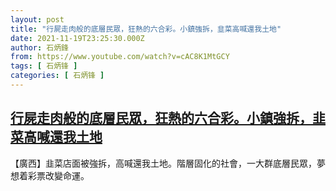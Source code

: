 ```yaml
---
layout: post
title: "行屍走肉般的底層民眾，狂熱的六合彩。小鎮強拆，韭菜高喊還我土地"
date: 2021-11-19T23:25:30.000Z
author: 石炳鋒
from: https://www.youtube.com/watch?v=cAC8K1MtGCY
tags: [ 石炳锋 ]
categories: [ 石炳锋 ]
---
```

<!--1637364330000-->
[行屍走肉般的底層民眾，狂熱的六合彩。小鎮強拆，韭菜高喊還我土地](https://www.youtube.com/watch?v=cAC8K1MtGCY)
------

<div>
【廣西】韭菜店面被強拆，高喊還我土地。階層固化的社會，一大群底層民眾，夢想着彩票改變命運。
</div>
